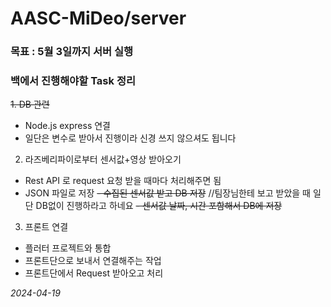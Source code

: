 # AASC-MiDeo/server

### 목표 : 5월 3일까지 서버 실행

### 백에서 진행해야할 Task 정리
  ~~1. DB 관련~~
  - Node.js express 연결
  - 일단은 변수로 받아서 진행이라 신경 쓰지 않으셔도 됩니다

  2. 라즈베리파이로부터 센서값+영상 받아오기
  - Rest API 로 request 요청 받을 때마다 처리해주면 됨
  - JSON 파일로 저장 
  ~~- 수집된 센서값 받고 DB 저장~~ //팀장님한테 보고 받았을 때 일단 DB없이 진행하라고 하네요 
  ~~- 센서값 날짜, 시간 포함해서 DB에 저장~~
  
  3. 프론트 연결
  - 플러터 프로젝트와 통합 
  - 프론트단으로 보내서 연결해주는 작업 
  - 프론트단에서 Request 받아오고 처리

*2024-04-19*
